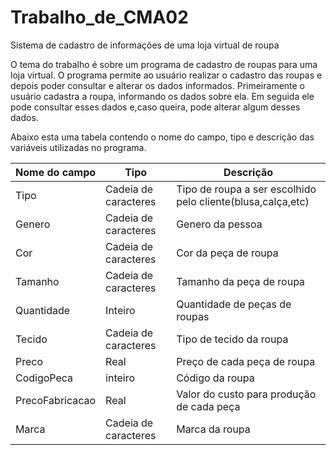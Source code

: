 # Trabalho_de_CMA02

Sistema de cadastro  de informações de uma loja virtual de roupa

O tema do trabalho é sobre um programa de cadastro de roupas para uma loja virtual. O programa permite ao usuário realizar o cadastro das roupas e depois poder consultar e alterar os dados informados. 
Primeiramente o usuário cadastra a roupa, informando os dados sobre ela. Em seguida ele pode consultar esses dados e,caso queira, pode alterar algum desses dados.  

Abaixo esta uma tabela contendo o nome do campo, tipo e descrição das variáveis utilizadas no programa.

|Nome do campo|Tipo|Descrição|
|-------------|----|---------|
|Tipo|Cadeia de caracteres|Tipo de roupa a ser escolhido pelo cliente(blusa,calça,etc)|
Genero|Cadeia de caracteres|Genero da pessoa|
Cor|Cadeia de caracteres|Cor da peça de roupa|
Tamanho |Cadeia de caracteres|Tamanho da peça de roupa|
Quantidade |Inteiro|Quantidade de peças de roupas|
Tecido |Cadeia de caracteres |Tipo de tecido da roupa|
Preco|Real|Preço de cada peça de roupa|
CodigoPeca|inteiro|Código da roupa|
PrecoFabricacao|Real|Valor do custo para produção de cada peça |
Marca|Cadeia de caracteres|Marca da roupa|
